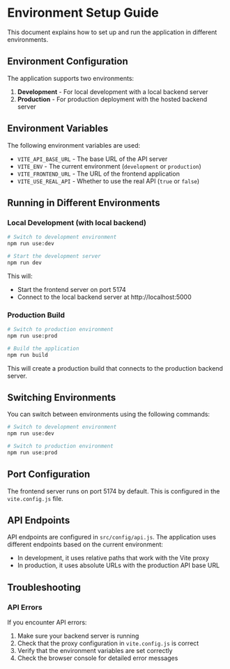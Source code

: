 # Environment Setup Guide

This document explains how to set up and run the application in different environments.

## Environment Configuration

The application supports two environments:

1. **Development** - For local development with a local backend server
2. **Production** - For production deployment with the hosted backend server

## Environment Variables

The following environment variables are used:

- `VITE_API_BASE_URL` - The base URL of the API server
- `VITE_ENV` - The current environment (`development` or `production`)
- `VITE_FRONTEND_URL` - The URL of the frontend application
- `VITE_USE_REAL_API` - Whether to use the real API (`true` or `false`)

## Running in Different Environments

### Local Development (with local backend)

```bash
# Switch to development environment
npm run use:dev

# Start the development server
npm run dev
```

This will:

- Start the frontend server on port 5174
- Connect to the local backend server at http://localhost:5000

### Production Build

```bash
# Switch to production environment
npm run use:prod

# Build the application
npm run build
```

This will create a production build that connects to the production backend server.

## Switching Environments

You can switch between environments using the following commands:

```bash
# Switch to development environment
npm run use:dev

# Switch to production environment
npm run use:prod
```

## Port Configuration

The frontend server runs on port 5174 by default. This is configured in the `vite.config.js` file.

## API Endpoints

API endpoints are configured in `src/config/api.js`. The application uses different endpoints based on the current environment:

- In development, it uses relative paths that work with the Vite proxy
- In production, it uses absolute URLs with the production API base URL

## Troubleshooting

### API Errors

If you encounter API errors:

1. Make sure your backend server is running
2. Check that the proxy configuration in `vite.config.js` is correct
3. Verify that the environment variables are set correctly
4. Check the browser console for detailed error messages

